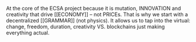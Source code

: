 At the core of the ECSA project because it is mutation, INNOVATION and creativity that drive [[ECONOMY]] – not PRICEs. That is why we start with a decentralized [[GRAMMAR]] (not physics). It allows us to tap into the virtual: change, freedom, duration, creativity VS. blockchains just making everything actual.